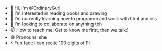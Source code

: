 - 👋 Hi, I’m @OrdinaryGurl
- 👀 I’m interested in reading books and drawing
- 🌱 I’m currently learning how to programm and work with html and css
- 💞️ I’m looking to collaborate on anything tbh
- 📫 How to reach me: Get to know me first, then we talk:)
- 😄 Pronouns: she
- ⚡ Fun fact: I can recite 100 digits of PI

<!---
OrdinaryGurl/OrdinaryGurl is a ✨ special ✨ repository because its `README.md` (this file) appears on your GitHub profile.
You can click the Preview link to take a look at your changes.
--->
